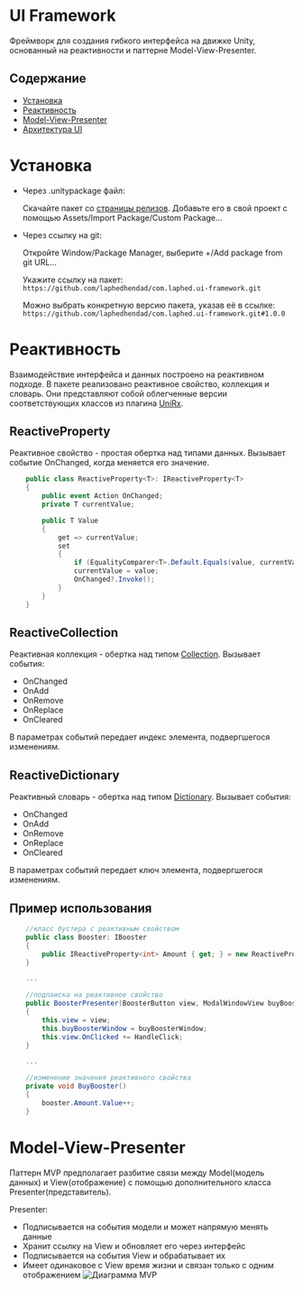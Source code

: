 # UI Framework

Фреймворк для создания гибкого интерфейса на движке Unity, основанный на реактивности и паттерне Model-View-Presenter.

## Содержание

  - [Установка](#установка)
  - [Реактивность](#реактивность)
  - [Model-View-Presenter](#model-view-presenter)
  - [Архитектура UI](#фрхитектура-ui)

# Установка

  * Через .unitypackage файл:

    Скачайте пакет со [страницы релизов](https://github.com/laphedhendad/com.laphed.ui-framework/releases).
    Добавьте его в свой проект с помощью Assets/Import Package/Custom Package...
  * Через ссылку на git:

    Откройте Window/Package Manager, выберите +/Add package from git URL...
    
    Укажите ссылку на пакет: `https://github.com/laphedhendad/com.laphed.ui-framework.git`
    
    Можно выбрать конкретную версию пакета, указав её в ссылке: `https://github.com/laphedhendad/com.laphed.ui-framework.git#1.0.0`

# Реактивность

Взаимодействие интерфейса и данных построено на реактивном подходе. В пакете реализовано реактивное свойство, коллекция и словарь. Они представляют собой облегченные версии соответствующих классов из плагина [UniRx](https://github.com/neuecc/UniRx).

## ReactiveProperty

Реактивное свойство - простая обертка над типами данных. Вызывает событие OnChanged, когда меняется его значение.

```csharp
    public class ReactiveProperty<T>: IReactiveProperty<T>
    {
        public event Action OnChanged;
        private T currentValue;

        public T Value
        {
            get => currentValue;
            set
            {
                if (EqualityComparer<T>.Default.Equals(value, currentValue)) return;
                currentValue = value;
                OnChanged?.Invoke();
            }
        }
    }
```

## ReactiveCollection

Реактивная коллекция - обертка над типом [Collection](https://learn.microsoft.com/ru-ru/dotnet/api/system.collections.objectmodel.collection-1). Вызывает события:

* OnChanged
* OnAdd
* OnRemove
* OnReplace
* OnCleared

В параметрах событий передает индекс элемента, подвергшегося изменениям.

## ReactiveDictionary

Реактивный словарь - обертка над типом [Dictionary](https://learn.microsoft.com/ru-ru/dotnet/api/system.collections.generic.dictionary-2). Вызывает события:

* OnChanged
* OnAdd
* OnRemove
* OnReplace
* OnCleared

В параметрах событий передает ключ элемента, подвергшегося изменениям.

## Пример использования

```csharp
    //класс бустера с реактивным свойством
    public class Booster: IBooster
    {
        public IReactiveProperty<int> Amount { get; } = new ReactiveProperty<int>();
    }

    ...

    //подпаиска на реактивное свойство
    public BoosterPresenter(BoosterButton view, ModalWindowView buyBoosterWindow) : base(view)
    {
        this.view = view;
        this.buyBoosterWindow = buyBoosterWindow;
        this.view.OnClicked += HandleClick;
    }

    ...

    //изменение значения реактивного свойства
    private void BuyBooster()
    {
        booster.Amount.Value++;
    }
```

# Model-View-Presenter

Паттерн MVP предполагает разбитие связи между Model(модель данных) и View(отображение) с помощью дополнительного класса Presenter(представитель).

Presenter:
  * Подписывается на события модели и может напрямую менять данные
  * Хранит ссылку на View и обновляет его через интерфейс
  * Подписывается на события View и обрабатывает их
  * Имеет одинаковое с View время жизни и связан только с одним отображением
![Диаграмма MVP](https://github.com/laphedhendad/com.laphed.ui-framework/assets/52206303/76513671-1f7c-4832-98e0-65b39ad42e3c)

